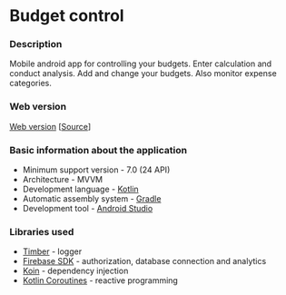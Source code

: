 # Budget control

### Description
Mobile android app for controlling your budgets. 
Enter calculation and conduct analysis.
Add and change your budgets.
Also monitor expense categories.

### Web version
[Web version](https://denllay.github.io/Budget-Control/) [[Source](https://github.com/Denllay/Budget-Control)]

### Basic information about the application
* Minimum support version - 7.0 (24 API)
* Architecture - MVVM
* Development language - [Kotlin](https://kotlinlang.org/)
* Automatic assembly system - [Gradle](https://gradle.org/)
* Development tool - [Android Studio](https://developer.android.com/studio)

### Libraries used
* [Timber](https://github.com/JakeWharton/timber) - logger
* [Firebase SDK](https://firebase.google.com/) - authorization, database connection and analytics
* [Koin](https://insert-koin.io/) - dependency injection
* [Kotlin Coroutines](https://developer.android.com/kotlin/coroutines) - reactive programming
